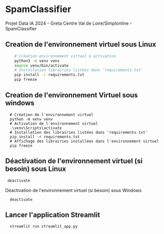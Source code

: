 # SpamClassifier
Projet Data IA 2024 - Greta Centre Val de Loire/Simplonline - SpamClassifier

## Creation de l'environnement virtuel sous Linux
```bash
    # Création environnement virtuel & activation
    python3 -m venv venv
    source venv/bin/activate
    # Installation librairies listées dans 'requirements.txt'
    pip install -r requirements.txt
    pip freeze
```
## Creation de l'environnement Virtuel sous windows
```shell
  # Création de l'environnement virtuel
  python -m venv venv
  # Activation de l'environnement virtuel
  .\venv\Scripts\activate
  # Installation des librairies listées dans 'requirements.txt'
  pip install -r requirements.txt
  # Affichage des librairies installées dans l'environnement virtuel
  pip freeze
```

## Déactivation de l'environnement virtuel (si besoin) sous Linux
```bash
 deactivate 
```

Déactivation de l'environnement virtuel (si besoin) sous Windows
```shell
  deactivate
```

## Lancer l'application Streamlit
```shell
  streamlit run streamlit_app.py
```
